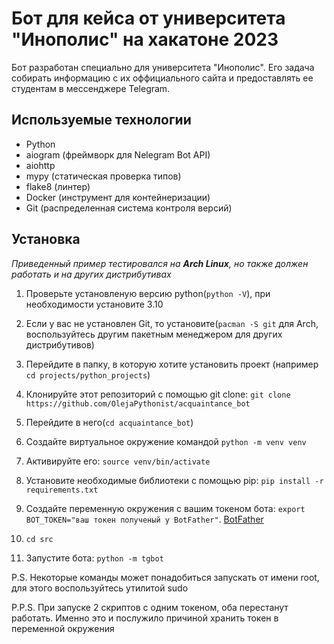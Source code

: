 # Бот для кейса от университета "Инополис" на хакатоне 2023
Бот разработан специально для университета "Инополис". 
Его задача собирать информацию с их оффициального сайта и предоставлять ее студентам в мессенджере Telegram.
## Используемые технологии
* Python
* aiogram (фреймворк для Nelegram Bot API)
* aiohttp
* mypy (статическая проверка типов)
* flake8 (линтер)
* Docker (инструмент для контейнеризации)
* Git (распределенная система контроля версий)
## Установка
*Приведенный пример тестировался на **Arch Linux**, но также должен работать и на других дистрибутивах*
1. Проверьте установленую версию python(`python -V`), при необходимости установите 3.10
2. Если у вас не установлен Git, то установите(`pacman -S git` для Arch, воспользуйтесь другим пакетным менеджером для других дистрибутивов)
3. Перейдите в папку, в которую хотите установить проект (например `cd projects/python_projects`)
4. Клонируйте этот репозиторий с помощью git clone: `git clone https://github.com/OlejaPythonist/acquaintance_bot`
5. Перейдите в него(`cd acquaintance_bot`)
6. Создайте виртуальное окружение командой `python -m venv venv`
7. Активируйте его: `source venv/bin/activate` 
8. Установите необходимые библиотеки с помощью pip: `pip install -r requirements.txt`
9. Создайте переменную окружения с вашим токеном бота: `export BOT_TOKEN="ваш токен полученый у BotFather"`.
 <a href="https://t.me/BotFather">BotFather</a>

11. `cd src`
12. Запустите бота: `python -m tgbot`

P.S. 
Некоторые команды может понадобиться запускать от имени root, для этого воспользуйтесь утилитой sudo

P.P.S. 
При запуске 2 скриптов с одним токеном, оба перестанут работать. Именно это и послужило причиной хранить 
токен в переменной окружения
